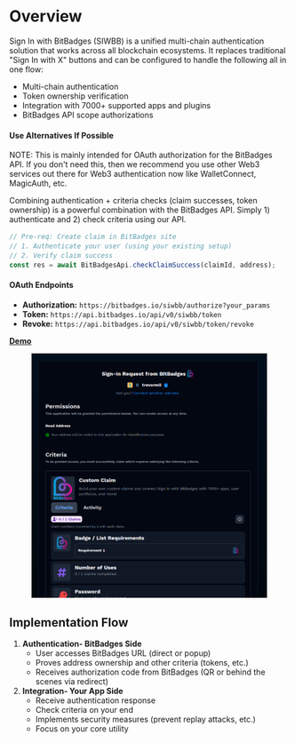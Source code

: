 # Overview

Sign In with BitBadges (SIWBB) is a unified multi-chain authentication solution that works across all blockchain ecosystems. It replaces traditional "Sign In with X" buttons and can be configured to handle the following all in one flow:

* Multi-chain authentication
* Token ownership verification
* Integration with 7000+ supported apps and plugins
* BitBadges API scope authorizations

#### Use Alternatives If Possible

NOTE: This is mainly intended for OAuth authorization for the BitBadges API. If you don't need this, then we recommend you use other Web3 services out there for Web3 authentication now like WalletConnect, MagicAuth, etc.&#x20;

Combining authentication + criteria checks (claim successes, token ownership) is a powerful combination with the BitBadges API. Simply 1) authenticate and 2) check criteria using our API.

```typescript
// Pre-req: Create claim in BitBadges site
// 1. Authenticate your user (using your existing setup)
// 2. Verify claim success
const res = await BitBadgesApi.checkClaimSuccess(claimId, address);
```

#### OAuth Endpoints

* **Authorization:** `https://bitbadges.io/siwbb/authorize?your_params`
* **Token:** `https://api.bitbadges.io/api/v0/siwbb/token`
* **Revoke:** `https://api.bitbadges.io/api/v0/siwbb/token/revoke`

[**Demo**](https://bitbadges.io/siwbb/authorize?client_id=example-client-id\&redirect_uri=https://example.com&)

<figure><img src="../../.gitbook/assets/image (2) (1) (1) (1) (1) (1) (1) (1) (1) (1) (1) (1) (1) (1) (1) (1) (1) (1) (1) (1) (1) (1).png" alt=""><figcaption></figcaption></figure>

## Implementation Flow

1. **Authentication- BitBadges Side**
   * User accesses BitBadges URL (direct or popup)
   * Proves address ownership and other criteria (tokens, etc.)
   * Receives authorization code from BitBadges (QR or behind the scenes via redirect)
2. **Integration- Your App Side**
   * Receive authentication response
   * Check criteria on your end
   * Implements security measures (prevent replay attacks, etc.)
   * Focus on your core utility
